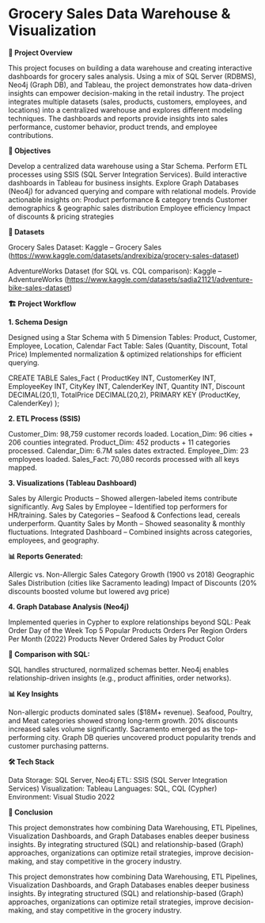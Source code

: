 # Grocery Sales Data Warehouse & Visualization


**📌 Project Overview**

This project focuses on building a data warehouse and creating interactive dashboards for grocery sales analysis. Using a mix of SQL Server (RDBMS), Neo4j (Graph DB), and Tableau, the project demonstrates how data-driven insights can empower decision-making in the retail industry.
The project integrates multiple datasets (sales, products, customers, employees, and locations) into a centralized warehouse and explores different modeling techniques. The dashboards and reports provide insights into sales performance, customer behavior, product trends, and employee contributions.

**🎯 Objectives**

Develop a centralized data warehouse using a Star Schema.
Perform ETL processes using SSIS (SQL Server Integration Services).
Build interactive dashboards in Tableau for business insights.
Explore Graph Databases (Neo4j) for advanced querying and compare with relational models.
Provide actionable insights on:
Product performance & category trends
Customer demographics & geographic sales distribution
Employee efficiency
Impact of discounts & pricing strategies

**📂 Datasets**

Grocery Sales Dataset: Kaggle – Grocery Sales (https://www.kaggle.com/datasets/andrexibiza/grocery-sales-dataset)

AdventureWorks Dataset (for SQL vs. CQL comparison): Kaggle – AdventureWorks (https://www.kaggle.com/datasets/sadia21121/adventure-bike-sales-dataset)

**🏗️ Project Workflow**

  **1. Schema Design**

  Designed using a Star Schema with 5 Dimension Tables:
  Product, Customer, Employee, Location, Calendar
  Fact Table: Sales (Quantity, Discount, Total Price)
  Implemented normalization & optimized relationships for efficient querying.
  
  CREATE TABLE Sales_Fact (
      ProductKey INT,
      CustomerKey INT,
      EmployeeKey INT,
      CityKey INT,
      CalenderKey INT,
      Quantity INT,
      Discount DECIMAL(20,1),
      TotalPrice DECIMAL(20,2),
      PRIMARY KEY (ProductKey, CalenderKey)
  );

  **2. ETL Process (SSIS)**
  
  Customer_Dim: 98,759 customer records loaded.
  Location_Dim: 96 cities + 206 counties integrated.
  Product_Dim: 452 products + 11 categories processed.
  Calendar_Dim: 6.7M sales dates extracted.
  Employee_Dim: 23 employees loaded.
  Sales_Fact: 70,080 records processed with all keys mapped.

  **3. Visualizations (Tableau Dashboard)**
     
  Sales by Allergic Products – Showed allergen-labeled items contribute significantly.
  Avg Sales by Employee – Identified top performers for HR/training.
  Sales by Categories – Seafood & Confections lead, cereals underperform.
  Quantity Sales by Month – Showed seasonality & monthly fluctuations.
  Integrated Dashboard – Combined insights across categories, employees, and geography.

  **📊 Reports Generated:**
  
  Allergic vs. Non-Allergic Sales
  Category Growth (1900 vs 2018)
  Geographic Sales Distribution (cities like Sacramento leading)
  Impact of Discounts (20% discounts boosted volume but lowered avg price)

  **4. Graph Database Analysis (Neo4j)**
     
  Implemented queries in Cypher to explore relationships beyond SQL:
  Peak Order Day of the Week
  Top 5 Popular Products
  Orders Per Region
  Orders Per Month (2022)
  Products Never Ordered
  Sales by Product Color

  **🔄 Comparison with SQL:**
  
  SQL handles structured, normalized schemas better.
  Neo4j enables relationship-driven insights (e.g., product affinities, order networks).

**📊 Key Insights**

Non-allergic products dominated sales ($18M+ revenue).
Seafood, Poultry, and Meat categories showed strong long-term growth.
20% discounts increased sales volume significantly.
Sacramento emerged as the top-performing city.
Graph DB queries uncovered product popularity trends and customer purchasing patterns.

**🛠️ Tech Stack**

Data Storage: SQL Server, Neo4j
ETL: SSIS (SQL Server Integration Services)
Visualization: Tableau
Languages: SQL, CQL (Cypher)
Environment: Visual Studio 2022

**📌 Conclusion**

This project demonstrates how combining Data Warehousing, ETL Pipelines, Visualization Dashboards, and Graph Databases enables deeper business insights. By integrating structured (SQL) and relationship-based (Graph) approaches, organizations can optimize retail strategies, improve decision-making, and stay competitive in the grocery industry.

This project demonstrates how combining Data Warehousing, ETL Pipelines, Visualization Dashboards, and Graph Databases enables deeper business insights. By integrating structured (SQL) and relationship-based (Graph) approaches, organizations can optimize retail strategies, improve decision-making, and stay competitive in the grocery industry.
